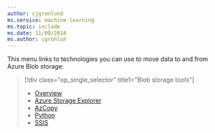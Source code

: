 ```yaml
---
author: cjgronlund
ms.service: machine-learning
ms.topic: include
ms.date: 11/09/2018	
ms.author: cgronlun
---
```

<!-- Guidance on technologies used to move data to and/or from Azure Blob storage are linked here:
-->
This menu links to technologies you can use to move data to and from Azure Blob storage:

> [!div class="op_single_selector" title1="Blob storage tools"]
> * [Overview](/azure/machine-learning/team-data-science-process/move-azure-blob)
> * [Azure Storage Explorer](/azure/machine-learning/team-data-science-process/move-data-to-azure-blob-using-azure-storage-explorer)
> * [AzCopy](/azure/storage/common/storage-use-azcopy-v10)
> * [Python](/azure/storage/blobs/storage-quickstart-blobs-python)
> * [SSIS](/azure/machine-learning/team-data-science-process/move-data-to-azure-blob-using-ssis)
> 
>
